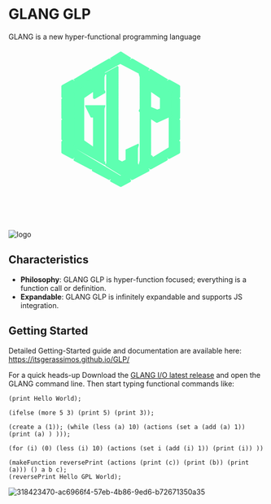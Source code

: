 # GLANG GLP

GLANG is a new hyper-functional programming language



![logo](https://github.com/itsgerassimos/GLP/assets/136891956/00c7e70c-e5f2-4c4c-81e0-9df3fe84cc71)<svg width="315" height="372" viewBox="0 0 315 372" fill="none" xmlns="http://www.w3.org/2000/svg">
<path fill-rule="evenodd" clip-rule="evenodd" d="M143.59 50.1822C141.872 55.3637 141.872 58.8275 141.872 62.2912V77.864C141.872 79.5818 141.872 81.3277 141.872 83.0455V84.7915L143.59 86.5092L122.835 98.6182V83.0455L102.081 96.9005V183.409L122.835 197.236V134.945H117.654L107.263 114.191H143.59C141.872 117.655 141.872 121.118 141.872 124.582V217.991C141.872 219.736 141.872 219.736 141.872 221.454C141.872 223.2 141.872 224.918 143.59 224.918V230.1L81.2986 193.773C83.0446 192.055 83.0446 188.591 83.0446 185.127V131.482C83.0446 129.764 83.0446 129.764 83.0446 128.046C83.0446 126.3 83.0446 126.3 83.0446 126.3L81.2986 122.836C83.0446 121.118 83.0446 119.373 83.0446 115.909V95.1545C83.0446 93.4367 83.0446 91.6908 83.0446 89.973V88.227L81.2986 86.5092L143.59 50.1822ZM169.554 38.0732V219.736L178.199 226.664L186.844 219.736V200.7L209.344 190.309C207.627 195.518 207.627 198.982 207.627 200.7V221.454C207.627 223.2 207.627 224.918 207.627 226.664V228.382L209.344 230.1L178.199 249.136L147.053 230.1C148.799 228.382 148.799 224.918 148.799 221.454V58.8275C148.799 55.3637 148.799 55.3637 148.799 53.646C148.799 51.9 148.799 51.9 148.799 51.9L147.053 50.1822L169.554 38.0732ZM174.735 27.682L79.5808 84.7915V197.236L174.735 252.6L271.635 197.236V84.7915L174.735 27.682ZM174.735 8.64551L193.772 19.0367L192.054 24.2183L195.518 25.9642L197.235 22.5005L230.099 41.537L228.381 44.9725L231.845 46.7185L233.562 43.2547L266.454 62.2912L264.708 65.755L268.172 67.4728L269.889 64.009L288.926 74.4002V96.9005H285.462V100.336H288.926V138.409H285.462V141.873H288.926V179.946H285.462V183.409H288.926V205.882L269.889 216.273L268.172 212.809L264.708 216.273L266.454 219.736L233.562 237.027L231.845 233.563L228.381 237.027L230.099 240.491L197.235 257.809L195.518 254.346L192.054 257.809L193.772 261.245L174.735 271.636L155.699 261.245L159.162 257.809L155.699 254.346L152.263 257.809L121.118 240.491L122.835 237.027L119.372 233.563L117.654 237.027L84.7623 219.736L86.5083 216.273L83.0446 212.809L81.2986 216.273L62.2903 205.882V183.409H65.754V179.946H62.2903V141.873H65.754V138.409H62.2903V100.336H65.754V96.9005H62.2903V74.4002L81.2986 64.009L83.0446 67.4728L86.5083 65.755L84.7623 62.2912L117.654 43.2547L119.372 46.7185L122.835 44.9725L121.118 41.537L152.263 22.5005L155.699 25.9642L159.162 24.2183L155.699 20.7545L174.735 8.64551ZM233.562 83.0455V117.655L247.417 124.582L254.317 121.118V96.9005L233.562 83.0455ZM212.808 50.1822L275.099 86.5092C273.353 88.227 273.353 91.6908 273.353 95.1545V122.836C273.353 124.582 273.353 126.3 273.353 128.046C273.353 129.764 273.353 129.764 273.353 129.764L275.099 133.227L245.671 145.336L233.562 138.409V207.627C233.562 209.345 233.562 209.345 233.562 211.091C233.562 211.091 233.562 211.091 233.562 212.809H235.308H237.026L212.808 228.382C214.526 224.918 214.526 219.736 214.526 217.991C214.526 217.991 214.526 188.591 214.526 131.482C214.526 129.764 214.526 129.764 214.526 128.046C214.526 126.3 214.526 126.3 214.526 126.3L212.808 122.836C214.526 121.118 214.526 119.373 214.526 115.909V62.2912C214.526 60.5453 214.526 58.8275 214.526 58.8275C214.526 57.0815 214.526 55.3637 214.526 55.3637L212.808 50.1822Z" fill="#5EFFB1"/>
<path fill-rule="evenodd" clip-rule="evenodd" d="M88.2264 198.982L174.735 250.882H176.481L145.336 231.845V230.099H143.59L88.2264 198.982ZM269.89 136.691L247.418 147.054H245.672L235.309 140.155V207.627V211.091H237.026C237.026 211.091 237.026 212.809 238.772 212.809V214.555L269.89 195.518V136.691ZM81.299 126.3V190.309V188.591V183.409V131.481V128.046V126.3ZM81.299 89.9728V121.118V119.372V115.909V95.1543V93.4365V91.6905V89.9728ZM235.309 86.509V115.909L247.418 121.118L252.599 119.372V98.618L235.309 86.509ZM233.563 81.3275C233.563 81.3275 233.563 81.3275 235.309 81.3275L256.063 95.1543V96.9002V121.118C256.063 122.836 256.063 122.836 254.317 122.836L247.418 126.3H245.672L233.563 119.372C231.845 119.372 231.845 117.655 231.845 117.655V83.0453C231.845 83.0453 231.845 81.3275 233.563 81.3275ZM216.272 55.3635V57.0813V62.291V115.909V121.118L214.526 122.836L216.272 124.582C216.272 124.582 216.272 124.582 216.272 126.3V128.046V131.481V141.873V152.264V160.909V169.554V176.482V183.409V190.309V195.518V200.7V205.881V209.345V211.091V214.555V216.273V217.99V223.2V224.918L231.845 214.555V212.809V211.091V207.627V138.409C231.845 136.691 231.845 136.691 233.563 136.691C233.563 134.945 233.563 134.945 235.309 136.691L247.418 141.873L269.89 133.227V86.509L216.272 55.3635ZM140.126 55.3635L83.0449 86.509L84.7627 88.2268V89.9728V91.6905V95.1543V115.909V121.118L83.0449 122.836L84.7627 126.3V128.046V131.481V185.127V190.309L83.0449 192.055L141.872 224.918H140.126V223.2C140.126 221.454 140.126 221.454 140.126 221.454V217.99V124.582V119.372C140.126 119.372 140.126 119.372 140.126 117.655L141.872 115.909H110.727L119.372 133.227H122.836C124.553 133.227 124.553 133.227 124.553 134.945V197.236C124.553 197.236 124.553 197.236 124.553 198.982C122.836 198.982 122.836 198.982 121.118 198.982L100.335 185.127C100.335 183.409 100.335 183.409 100.335 183.409V96.9002V95.1543L121.118 81.3275C122.836 81.3275 122.836 81.3275 124.553 81.3275V83.0453V95.1543L141.872 86.509L140.126 84.7912V83.0453V81.3275V77.8637V62.291V57.0813V55.3635ZM145.336 51.8998L143.59 57.0813V62.291V77.8637V81.3275V83.0453L145.336 84.7912C145.336 86.509 145.336 86.509 145.336 86.509C145.336 88.2268 145.336 88.2268 145.336 88.2268L124.553 100.336C122.836 100.336 122.836 100.336 122.836 100.336C121.118 98.618 121.118 98.618 121.118 98.618V86.509L103.799 98.618V181.663L121.118 193.772V136.691H117.654C117.654 136.691 115.908 136.691 115.908 134.945L105.545 114.191C105.545 114.191 105.545 114.191 105.545 112.473H107.263H143.59C145.336 112.473 145.336 112.473 145.336 112.473V114.191L143.59 119.372V124.582V217.99V221.454V223.2H145.336C145.336 223.2 145.336 223.2 145.336 224.918V228.382L147.054 226.664V221.454V58.8273V55.3635V53.6457V51.8998H145.336ZM167.808 39.7908L148.8 50.182H150.517C150.517 51.8998 150.517 51.8998 150.517 51.8998V53.6457V55.3635V58.8273V221.454V226.664V228.382L148.8 230.099L178.199 247.418L207.627 230.099L205.881 228.382V226.664V224.918L204.163 221.454V200.7L205.881 197.236V193.772L188.59 202.418V219.736V221.454L178.199 228.382C178.199 228.382 178.199 228.382 176.481 228.382L167.808 221.454C167.808 221.454 167.808 221.454 167.808 219.736V39.7908ZM174.735 31.1455L143.59 48.436H145.336L167.808 36.327C167.808 34.6092 169.554 34.6092 169.554 36.327C171.272 36.327 171.272 36.327 171.272 38.073V219.736L178.199 223.2L185.127 219.736V200.7C185.127 200.7 185.127 198.982 186.844 198.982L209.345 188.591C209.345 188.591 209.345 188.591 211.062 188.591C211.062 190.309 211.062 190.309 211.062 192.055L209.345 197.236V202.418V221.454V224.918V226.664L211.062 230.099C211.062 228.382 211.062 228.382 211.062 228.382L212.808 221.454V216.273V214.555V211.091V209.345V205.881V200.7V195.518V190.309V183.409V176.482V169.554V160.909V152.264V141.873V131.481V128.046V126.3L211.062 124.582V122.836L212.808 119.372V115.909V62.291V58.8273V57.0813L211.062 51.8998V50.182L174.735 31.1455ZM176.481 25.964L273.353 83.0453L276.817 84.7912C276.817 84.7912 276.817 86.509 276.817 88.2268L275.099 89.9728V95.1543V122.836V128.046V129.764L276.817 131.481C276.817 133.227 276.817 133.227 276.817 133.227C276.817 134.945 276.817 134.945 276.817 134.945H275.099V197.236H273.353L176.481 254.345C174.735 254.345 174.735 254.345 174.735 254.345L77.8634 197.236V84.7912C77.8634 83.0453 77.8634 83.0453 77.8634 83.0453L174.735 25.964C174.735 25.964 174.735 25.964 176.481 25.964ZM174.735 10.3912L159.163 20.7543L160.909 22.5002C160.909 24.218 160.909 24.218 159.163 25.964L155.699 27.6818C155.699 27.6818 155.699 27.6818 153.981 27.6818C153.981 27.6818 153.981 27.6818 153.981 25.964L152.263 24.218L122.836 41.5367L124.553 43.2545C124.553 44.9723 124.553 44.9723 124.553 46.7183L119.372 48.436C117.654 48.436 117.654 48.436 117.654 48.436L115.908 44.9723L88.2264 62.291V64.0088C88.2264 65.7547 88.2264 65.7547 88.2264 65.7547L84.7627 69.2185C83.0449 69.2185 83.0449 69.2185 83.0449 69.2185H81.299L79.5812 65.7547L64.0084 76.1178V95.1543H65.7544C67.4722 95.1543 67.4722 95.1543 67.4722 96.9002V100.336C67.4722 102.082 67.4722 102.082 65.7544 102.082H64.0084V136.691H65.7544C67.4722 136.691 67.4722 136.691 67.4722 138.409V141.873C67.4722 143.59 67.4722 143.59 65.7544 143.59H64.0084V178.2H65.7544C67.4722 178.2 67.4722 179.945 67.4722 179.945V183.409C67.4722 185.127 67.4722 185.127 65.7544 185.127H64.0084V204.164L79.5812 214.555L81.299 212.809C81.299 211.091 83.0449 211.091 83.0449 211.091C83.0449 211.091 83.0449 211.091 84.7627 211.091L88.2264 214.555V216.273L86.5087 217.99L115.908 235.309L117.654 233.563C117.654 231.845 117.654 231.845 119.372 231.845L124.553 235.309V237.027L122.836 238.773L152.263 256.063L153.981 254.345C153.981 252.6 153.981 252.6 153.981 252.6C155.699 252.6 155.699 252.6 155.699 252.6L159.163 256.063C160.909 256.063 160.909 257.809 160.909 257.809L159.163 259.527L174.735 269.918L192.054 259.527L190.308 257.809V256.063L193.772 252.6C195.518 252.6 195.518 252.6 195.518 252.6C195.518 252.6 197.236 252.6 197.236 254.345L198.953 256.063L228.381 238.773L226.635 237.027V235.309L230.099 231.845C231.845 231.845 231.845 231.845 231.845 231.845C233.563 231.845 233.563 231.845 233.563 233.563L235.309 235.309L264.708 217.99L262.99 216.273V214.555L266.454 211.091C268.172 211.091 268.172 211.091 268.172 211.091C269.89 211.091 269.89 211.091 269.89 212.809L271.636 214.555L287.208 204.164V185.127H285.462C285.462 185.127 283.745 185.127 283.745 183.409V179.945L285.462 178.2H287.208V143.59H285.462C285.462 143.59 283.745 143.59 283.745 141.873V138.409C283.745 136.691 285.462 136.691 285.462 136.691H287.208V102.082H285.462C285.462 102.082 283.745 102.082 283.745 100.336V96.9002C283.745 95.1543 285.462 95.1543 285.462 95.1543H287.208V76.1178L271.636 65.7547L269.89 69.2185C269.89 69.2185 269.89 69.2185 268.172 69.2185C268.172 69.2185 268.172 69.2185 266.454 69.2185L262.99 65.7547C262.99 65.7547 262.99 65.7547 262.99 64.0088V62.291L235.309 44.9723L233.563 48.436C233.563 48.436 233.563 48.436 231.845 48.436C231.845 48.436 231.845 48.436 230.099 48.436L226.635 46.7183C226.635 44.9723 226.635 44.9723 226.635 43.2545L228.381 41.5367L198.953 24.218L197.236 25.964C197.236 27.6818 195.518 27.6818 193.772 27.6818L190.308 24.218C190.308 24.218 190.308 24.218 190.308 22.5002L192.054 20.7543L174.735 10.3912ZM176.481 6.92749L195.518 19.0365C195.518 19.0365 195.518 19.0365 195.518 20.7543L193.772 22.5002H195.518V20.7543C197.236 20.7543 197.236 20.7543 198.953 20.7543L231.845 39.7908C231.845 41.5367 231.845 41.5367 231.845 41.5367L230.099 43.2545L231.845 44.9723V41.5367H233.563C233.563 41.5367 233.563 41.5367 235.309 41.5367L266.454 60.545C268.172 60.545 268.172 62.291 268.172 62.291L266.454 64.0088H268.172V62.291C268.172 62.291 269.89 62.291 271.636 62.291L290.672 72.6541L292.39 74.4V96.9002L290.672 98.618L292.39 100.336V138.409L290.672 140.155L292.39 141.873V179.945L290.672 181.663C290.672 183.409 292.39 183.409 292.39 183.409V205.881L290.672 207.627L271.636 217.99C269.89 217.99 269.89 217.99 268.172 217.99V216.273H266.454L268.172 217.99C268.172 219.736 268.172 219.736 266.454 221.454L235.309 238.773C233.563 238.773 233.563 238.773 233.563 238.773H231.845V237.027H230.099L231.845 238.773V240.491C231.845 240.491 231.845 240.491 231.845 242.236L198.953 259.527C197.236 259.527 197.236 259.527 195.518 259.527V257.809H193.772L195.518 259.527C195.518 261.245 195.518 261.245 195.518 262.991L176.481 273.354C174.735 273.354 174.735 273.354 174.735 273.354L155.699 262.991C153.981 261.245 153.981 261.245 155.699 259.527V257.809L153.981 259.527H152.263L119.372 242.236C119.372 240.491 117.654 240.491 119.372 238.773C117.654 238.773 117.654 238.773 117.654 238.773H115.908L83.0449 221.454C83.0449 219.736 83.0449 219.736 83.0449 219.736V217.99L84.7627 216.273H83.0449V217.99C81.299 217.99 81.299 217.99 79.5812 217.99L60.5447 207.627L58.8269 205.881V183.409C58.8269 183.409 60.5447 183.409 60.5447 181.663L58.8269 179.945V141.873L60.5447 140.155L58.8269 138.409V100.336L60.5447 98.618L58.8269 96.9002V74.4L60.5447 72.6541L79.5812 62.291C81.299 62.291 83.0449 62.291 83.0449 62.291V64.0088H84.7627L83.0449 62.291C83.0449 62.291 83.0449 60.545 84.7627 60.545L115.908 41.5367H117.654H119.372V44.9723V43.2545V41.5367C117.654 41.5367 119.372 39.7908 119.372 39.7908L152.263 20.7543H153.981L155.699 22.5002V20.7543C153.981 20.7543 153.981 19.0365 155.699 19.0365L174.735 6.92749C174.735 6.92749 174.735 6.92749 176.481 6.92749Z" fill="#5EFFB1"/>
<mask id="mask0_97_28" style="mask-type:luminance" maskUnits="userSpaceOnUse" x="0" y="0" width="315" height="372">
<path d="M0 0H314.891V372H0V0Z" fill="white"/>
</mask>









## Characteristics

- **Philosophy**: GLANG GLP is hyper-function focused; everything is a function call or definition.
- **Expandable**: GLANG GLP is infinitely expandable and supports JS integration.

## Getting Started
Detailed Getting-Started guide and documentation are available here: https://itsgerassimos.github.io/GLP/

For a quick heads-up Download the [GLANG I/O latest release](https://github.com/itsgerassimos/GLP/releases) and open the GLANG command line. Then start typing functional commands like:
```
(print Hello World);
```

```
(ifelse (more 5 3) (print 5) (print 3));
```

```
(create a (1)); (while (less (a) 10) (actions (set a (add (a) 1)) (print (a) ) )));
```

```
(for (i) (0) (less (i) 10) (actions (set i (add (i) 1)) (print (i)) ))
```

```
(makeFunction reversePrint (actions (print (c)) (print (b)) (print (a))) () a b c);
(reversePrint Hello GPL World);
```

![318423470-ac6966f4-57eb-4b86-9ed6-b72671350a35](https://github.com/itsgerassimos/itsgerassimos/assets/136891956/19f0cc51-0164-4385-8c40-0645f07d478d)



